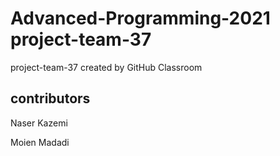 # Advanced-Programming-2021 project-team-37
project-team-37 created by GitHub Classroom

## contributors

Naser Kazemi

Moien Madadi

